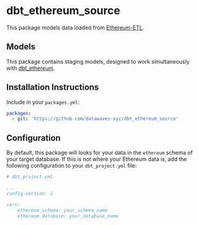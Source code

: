 # dbt_ethereum_source

This package models data loaded from [Ethereum-ETL](https://github.com/blockchain-etl/ethereum-etl).


## Models

This package contains staging models, designed to work simultaneously with [dbt_ethereum](https://github.com/datawaves-xyz/dbt_ethereum).


## Installation Instructions

Include in your `packages.yml`:

```yml
packages:
  - git: 'https://github.com/datawaves-xyz/dbt_ethereum_source'
```


## Configuration

By default, this package will looks for your data in the `ethereum` schema of your target database. If this is not where your Ethereum data is, add the following configuration to your `dbt_project.yml` file:


```yml
# dbt_project.yml

...
config-version: 2

vars:
    ethereum_schema: your_schema_name
    ethereum_database: your_database_name 
```
